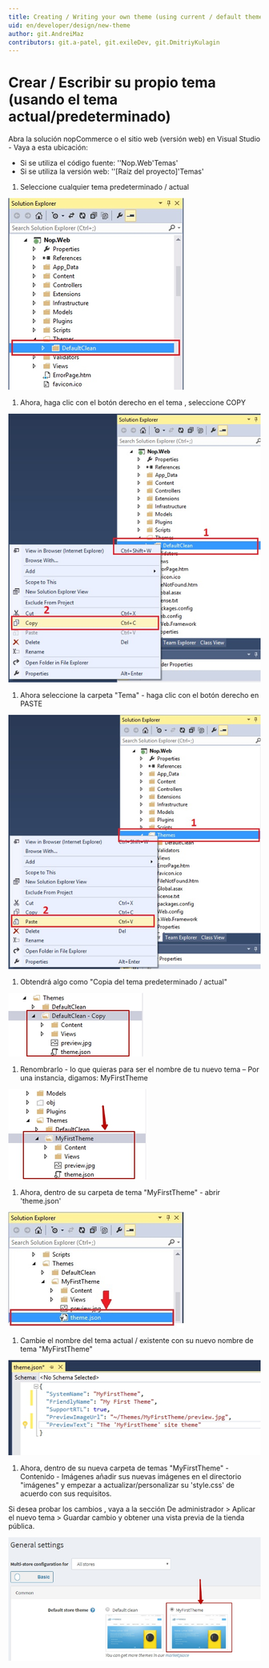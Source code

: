 ```yaml
---
title: Creating / Writing your own theme (using current / default theme)
uid: en/developer/design/new-theme
author: git.AndreiMaz
contributors: git.a-patel, git.exileDev, git.DmitriyKulagin
---
```


# Crear / Escribir su propio tema (usando el tema actual/predeterminado)

Abra la solución nopCommerce o el sitio web (versión web) en Visual Studio - Vaya a esta ubicación:

* Si se utiliza el código fuente:  ''Nop.Web'Temas'
* Si se utiliza la versión web:  ''[Raíz del proyecto]'Temas'

1. Seleccione cualquier tema predeterminado / actual

![step-1](_static/new-theme/new-theme-step-1.jpg)

1. Ahora, haga clic con el botón derecho en el tema , seleccione COPY

![step-2](_static/new-theme/new-theme-step-2.jpg)

1. Ahora seleccione la carpeta "Tema" - haga clic con el botón derecho en PASTE

![paso-3](_static/new-theme/new-theme-step-3.jpg)

1. Obtendrá algo como "Copia del tema predeterminado / actual"

![paso-4](_static/new-theme/new-theme-step-4.jpg)

1. Renombrarlo - lo que quieras para ser el nombre de tu nuevo tema – Por una instancia, digamos: MyFirstTheme

![step-5](_static/new-theme/new-theme-step-5.jpg)

1. Ahora, dentro de su carpeta de tema "MyFirstTheme" - abrir  'theme.json'

![step-6](_static/new-theme/new-theme-step-6.jpg)

1. Cambie el nombre del tema actual / existente con su nuevo nombre de tema "MyFirstTheme"

![step-7](_static/new-theme/new-theme-step-7.jpg)

1. Ahora, dentro de su nueva carpeta de temas "MyFirstTheme" - Contenido - Imágenes añadir sus nuevas imágenes en el directorio "imágenes" y empezar a actualizar/personalizar su 'style.css'  de acuerdo con sus requisitos.

Si desea probar los cambios , vaya a la sección De administrador > Aplicar el nuevo tema > Guardar cambio y obtener una vista previa de la tienda pública.

![paso-8](_static/new-theme/new-theme-step-8.jpg)


